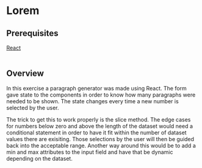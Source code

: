 <h1>Lorem</h1>
<h2>Prerequisites</h2>
<a href="https://www.reactjs.org">React</a><br></br>
<h2>Overview</h2>
<p>
In this exercise a paragraph generator was made using React. The form gave state to the components in order to know how many paragraphs were needed to be shown. The state changes every time a new number is selected by the user.
</p>
<p>
The trick to get this to work properly is the slice method. The edge cases for numbers below zero and above the length of the dataset would need a conditional statement in order to have it fit within the number of dataset values there are exisiting. Those selections by the user will then be guided back into the acceptable range. Another way around this would be to add a min and max attributes to the input field and have that be dynamic depending on the dataset.
</p>
